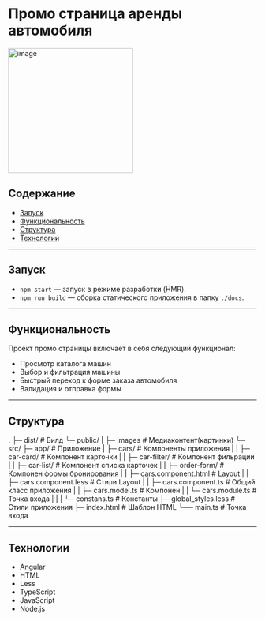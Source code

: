# Промо страница аренды автомобиля

<img width="253" alt="image" src="https://github.com/Mikhail-Novikov/cars/blob/main/images/logo.png">

## Содержание

- [Запуск](#запуск)
- [Функциональность](#функциональность)
- [Структура](#структура)
- [Технологии](#технологии)

---

## Запуск

- `npm start` — запуск в режиме разработки (HMR).
- `npm run build` — сборка статического приложения в папку `./docs`.


---
## Функциональность

Проект промо страницы включает в себя следующий функционал:

- Просмотр каталога машин
- Выбор и фильтрация машины
- Быстрый переход к форме заказа автомобиля
- Валидация и отправка формы

---

## Структура

.
├─ dist/                            # Билд
└─ public/
|   ├─ images                       # Медиаконтент(картинки)
└─ src/
    ├─ app/                         # Приложение
    |   ├─ cars/                    # Компоненты приложения
    |   |   ├─ car-card/            # Компонент карточки
    |   |   ├─ car-filter/          # Компонент фильрации
    |   |   ├─ car-list/            # Компонент списка карточек
    |   |   ├─ order-form/          # Компонен формы бронирования
    |   |   ├─ cars.component.html  # Layout
    |   |   ├─ cars.component.less  # Стили Layout
    |   |   ├─ cars.component.ts    # Общий класс приложения
    |   |   ├─ cars.model.ts        # Компонен
    |   |   └─ cars.module.ts       # Точка входа
    |   |
    |   └─ constans.ts              # Константы
    ├─  global_styles.less          # Стили приложения
    ├─  index.html                  # Шаблон HTML
    └── main.ts                     # Точка входа

----
## Технологии

- Angular
- HTML
- Less
- TypeScript
- JavaScript
- Node.js